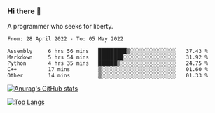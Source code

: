 ### Hi there 👋

<!--
**shejialuo/shejialuo** is a ✨ _special_ ✨ repository because its `README.md` (this file) appears on your GitHub profile.

Here are some ideas to get you started:

- 🔭 I’m currently working on ...
- 🌱 I’m currently learning ...
- 👯 I’m looking to collaborate on ...
- 🤔 I’m looking for help with ...
- 💬 Ask me about ...
- 📫 How to reach me: ...
- 😄 Pronouns: ...
- ⚡ Fun fact: ...
-->

A programmer who seeks for liberty.

<!--START_SECTION:waka-->

```text
From: 28 April 2022 - To: 05 May 2022

Assembly     6 hrs 56 mins   █████████▒░░░░░░░░░░░░░░░   37.43 %
Markdown     5 hrs 54 mins   ████████░░░░░░░░░░░░░░░░░   31.92 %
Python       4 hrs 35 mins   ██████▒░░░░░░░░░░░░░░░░░░   24.75 %
C++          17 mins         ▒░░░░░░░░░░░░░░░░░░░░░░░░   01.60 %
Other        14 mins         ▒░░░░░░░░░░░░░░░░░░░░░░░░   01.33 %
```

<!--END_SECTION:waka-->

[![Anurag's GitHub stats](https://github-readme-stats.vercel.app/api?username=shejialuo&show_icons=true&theme=dracula)](https://github.com/anuraghazra/github-readme-stats)

[![Top Langs](https://github-readme-stats.vercel.app/api/top-langs/?username=shejialuo&layout=compact&hide=javascript,html,css,typescript,tex,python,shell,assembly,java)](https://github.com/anuraghazra/github-readme-stats)
